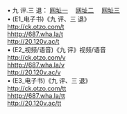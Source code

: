  &#8226; 九 评.三 退：
<a href="http://ck.otzo.com/t/" target="_blank">网址一</a>
　<a href="http://687.wha.la/v/" target="_blank">网址二</a>
　<a href="http://20.120v.ac/tt/" target="_blank">网址三</a>
　<br />
&#8226; (E1_电子书)《九 评、三 退》<br />
  <a href="http://ck.otzo.com/t/" target="_blank">http://ck.otzo.com/t</a><br />
  <a href="http://687.wha.la/t/" target="_blank">hhttp://687.wha.la/t</a><br />
<a href="http://20.120v.ac/t/" target="_blank">http://20.120v.ac/t</a><br />
 &#8226;  (E2_视频/语音)《九 评》视频/语音<br />
  <a href="http://ck.otzo.com/v/" target="_blank">http://ck.otzo.com/v</a><br />
  <a href="http://687.wha.la/v/" target="_blank">hhttp://687.wha.la/v</a><br />
<a href="http://20.120v.ac/v/" target="_blank">http://20.120v.ac/v</a><br />
 &#8226;  (E3_电子书)《九 评、三 退》<br />
  <a href="http://ck.otzo.com/tt/" target="_blank">http://ck.otzo.com/tt</a><br />
  <a href="http://687.wha.la/tt/" target="_blank">hhttp://687.wha.la/tt</a><br />
<a href="http://20.120v.ac/tt/" target="_blank">http://20.120v.ac/tt</a>

